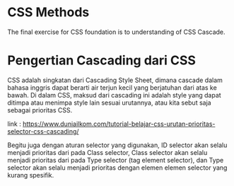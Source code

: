 # CSS Methods
The final exercise for CSS foundation is to understanding of CSS Cascade. 

# Pengertian Cascading dari CSS
CSS adalah singkatan dari Cascading Style Sheet, dimana cascade dalam bahasa inggris dapat berarti air terjun kecil yang berjatuhan dari atas ke bawah. Di dalam CSS, maksud dari cascading ini adalah style yang dapat ditimpa atau menimpa style lain sesuai urutannya, atau kita sebut saja sebagai prioritas CSS.

link : https://www.duniailkom.com/tutorial-belajar-css-urutan-prioritas-selector-css-cascading/

Begitu juga dengan aturan selector yang digunakan, ID selector akan selalu menjadi prioritas dari pada Class selector, Class selector akan selalu menjadi prioritas dari pada Type selector (tag element selector), dan Type selector akan selalu menjadi prioritas dengan elemen elemen selector yang kurang spesifik.
